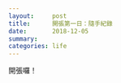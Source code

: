 ```yaml
---
layout:     post
title:      開張第一日：隨手紀錄
date:       2018-12-05
summary:    
categories: life
---
```


開張囉！
